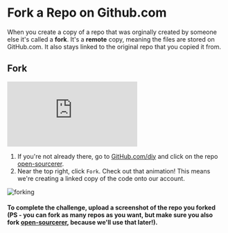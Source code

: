 # Fork a Repo on Github.com
 
When you create a copy of a repo that was orginally created by someone else it's called a **fork**. It's a **remote** copy, meaning the files are stored on GitHub.com. It also stays linked to the original repo that you copied it from.

## Fork 

<iframe src="http://player.vimeo.com/video/60916825?title=0&amp;byline=0&amp;portrait=0" frameborder="0" webkitAllowFullScreen mozallowfullscreen allowFullScreen></iframe>

1. If you're not already there, go to [GitHub.com/diy](http://github.com/diy) and click on the repo [open-sourcerer](https://github.com/diy/open-sourcerer).
2. Near the top right, click `Fork`. Check out that animation! This means we're creating a linked copy of the code onto our account.

![forking](http://diy-visualpedia.s3.amazonaws.com/repo-fork.png)

#### To complete the challenge, upload a screenshot of the repo you forked (PS - you can fork as many repos as you want, but make sure you also fork [open-sourcerer](https://github.com/diy/open-sourcerer), because we'll use that later!).